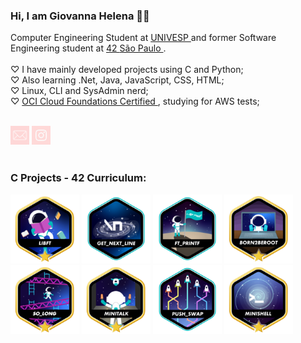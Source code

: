 ### Hi, I am Giovanna Helena 🧜‍♀️
  Computer Engineering Student at <a href="https://univesp.br/" target="_blank"> UNIVESP </a> and former Software Engineering student at <a href="https://www.42network.org/" target="_blank"> 42 </a> <a href="https://www.42sp.org.br/" target="_blank"> São Paulo </a>. <br><br>
  ♡ I have mainly developed projects using C and Python;<br>
  ♡ Also learning .Net, Java, JavaScript, CSS, HTML;<br>
  ♡ Linux, CLI and SysAdmin nerd;<br>
  ♡ <a href="https://catalog-education.oracle.com/ords/certview/sharebadge?id=27ECBDEC35B8A27F48D149B80B9290E99BB5C66EE840CAAF59B62186917C9AFC" target="_blank"> OCI Cloud Foundations Certified </a>, studying for AWS tests;<br><br>
  
  <a href="mailto:giovannahelenas@gmail.com" target="_blank"><img width="30" alt="mail" src="./imgs/mail.png"></a>
  <a href="https://www.instagram.com/itgihelena" target="_blank"><img width="30" alt="instagram" src="./imgs/ig.png"></a>
  <br><br>
 ### C Projects - 42 Curriculum:
 
 <a href="https://github.com/giovannahelena/Libft_42" target="_blank"><img width="110" alt="Libft" src="./imgs/libft.png"></a>
 <a href="https://github.com/giovannahelena/Get_Next_Line_42" target="_blank"><img width="110" alt="Get_Next_Line" src="./imgs/get_next_line.png"></a>
 <a href="https://github.com/giovannahelena/Ft_Printf_42" target="_blank"><img width="110" alt="Ft_Printf" src="./imgs/ft_printf.png"></a>
 <a href="https://github.com/giovannahelena/Born_2_be_Root_42" target="_blank"><img width="110" alt="Born_2_be_Root" src="./imgs/born2beroot.png"></a>
 <a href="https://github.com/giovannahelena/So_long_42" target="_blank"><img width="110" alt="So_long" src="./imgs/so_long.png"></a>
 <a href="https://github.com/giovannahelena/Minitalk_42" target="_blank"><img width="110" alt="Minitalk" src="./imgs/minitalk.png"></a>
 <a href="https://github.com/giovannahelena/Push_Swap" target="_blank"><img width="110" alt="Minitalk" src="./imgs/push_swap.png"></a>
 <a href="" target="_blank"><img width="110" alt="Minishell" src="./imgs/minishell.png"></a>
